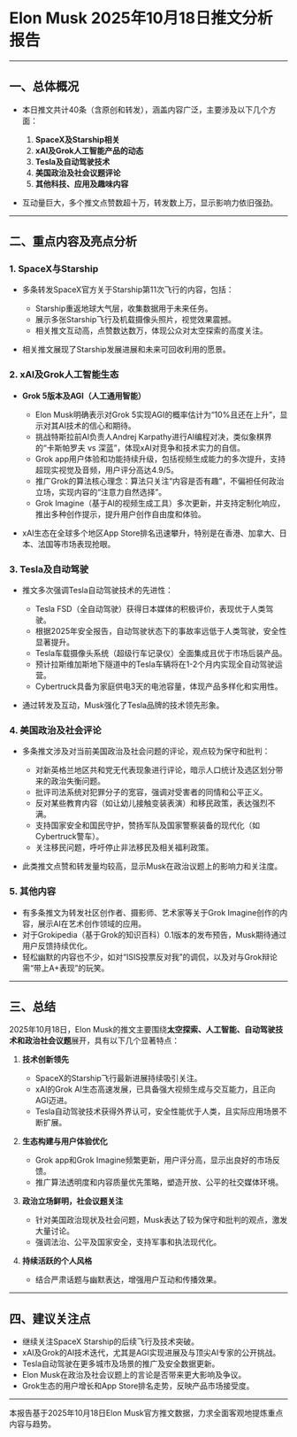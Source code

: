 # Elon Musk 2025年10月18日推文分析报告

---

## 一、总体概况

- 本日推文共计40条（含原创和转发），涵盖内容广泛，主要涉及以下几个方面：
  1. **SpaceX及Starship相关**
  2. **xAI及Grok人工智能产品的动态**
  3. **Tesla及自动驾驶技术**
  4. **美国政治及社会议题评论**
  5. **其他科技、应用及趣味内容**

- 互动量巨大，多个推文点赞数超十万，转发数上万，显示影响力依旧强劲。

---

## 二、重点内容及亮点分析

### 1. SpaceX与Starship

- 多条转发SpaceX官方关于Starship第11次飞行的内容，包括：
  - Starship重返地球大气层，收集数据用于未来任务。
  - 展示多张Starship飞行及机载摄像头照片，视觉效果震撼。
  - 相关推文互动高，点赞数达数万，体现公众对太空探索的高度关注。

- 相关推文展现了Starship发展进展和未来可回收利用的愿景。

### 2. xAI及Grok人工智能生态

- **Grok 5版本及AGI（人工通用智能）**
  - Elon Musk明确表示对Grok 5实现AGI的概率估计为“10%且还在上升”，显示对其AI技术的信心和期待。
  - 挑战特斯拉前AI负责人Andrej Karpathy进行AI编程对决，类似象棋界的“卡斯帕罗夫 vs 深蓝”，体现xAI对竞争和技术实力的自信。
  - Grok app用户体验和功能持续升级，包括视频生成能力的多次提升，支持超现实视觉及音频，用户评分高达4.9/5。
  - 推广Grok的算法核心理念：算法只关注“内容是否有趣”，不偏袒任何政治立场，实现内容的“注意力自然选择”。
  - Grok Imagine（基于AI的视频生成工具）多次更新，并支持定制化响应，推出多种创作提示，提升用户创作自由度和体验。

- xAI生态在全球多个地区App Store排名迅速攀升，特别是在香港、加拿大、日本、法国等市场表现抢眼。

### 3. Tesla及自动驾驶

- 推文多次强调Tesla自动驾驶技术的先进性：
  - Tesla FSD（全自动驾驶）获得日本媒体的积极评价，表现优于人类驾驶。
  - 根据2025年安全报告，自动驾驶状态下的事故率远低于人类驾驶，安全性显著提升。
  - Tesla车载摄像头系统（超级行车记录仪）全面集成且优于市场后装产品。
  - 预计拉斯维加斯地下隧道中的Tesla车辆将在1-2个月内实现全自动驾驶运营。
  - Cybertruck具备为家庭供电3天的电池容量，体现产品多样化和实用性。

- 通过转发及互动，Musk强化了Tesla品牌的技术领先形象。

### 4. 美国政治及社会评论

- 多条推文涉及对当前美国政治及社会问题的评论，观点较为保守和批判：
  - 对新英格兰地区共和党无代表现象进行评论，暗示人口统计及选区划分带来的政治失衡问题。
  - 批评司法系统对犯罪分子的宽容，强调对受害者的同情和公平正义。
  - 反对某些教育内容（如让幼儿接触变装表演）和移民政策，表达强烈不满。
  - 支持国家安全和国民守护，赞扬军队及国家警察装备的现代化（如Cybertruck警车）。
  - 关注移民问题，呼吁停止非法移民及相关福利政策。

- 此类推文点赞和转发量均较高，显示Musk在政治议题上的影响力和关注度。

### 5. 其他内容

- 有多条推文为转发社区创作者、摄影师、艺术家等关于Grok Imagine创作的内容，展示AI在艺术创作领域的应用。
- 对于Grokipedia（基于Grok的知识百科）0.1版本的发布预告，Musk期待通过用户反馈持续优化。
- 轻松幽默的内容也不少，如对“ISIS投票反对我”的调侃，以及对与Grok辩论需“带上A+表现”的玩笑。

---

## 三、总结

2025年10月18日，Elon Musk的推文主要围绕**太空探索、人工智能、自动驾驶技术和政治社会议题**展开，具有以下几个显著特点：

1. **技术创新领先**  
   - SpaceX的Starship飞行最新进展持续吸引关注。  
   - xAI的Grok AI生态高速发展，已具备强大视频生成与交互能力，且正向AGI迈进。  
   - Tesla自动驾驶技术获得外界认可，安全性能优于人类，且实际应用场景不断扩展。

2. **生态构建与用户体验优化**  
   - Grok app和Grok Imagine频繁更新，用户评分高，显示出良好的市场反馈。  
   - 推广算法透明度和内容质量优先策略，塑造开放、公平的社交媒体环境。

3. **政治立场鲜明，社会议题关注**  
   - 针对美国政治现状及社会问题，Musk表达了较为保守和批判的观点，激发大量讨论。  
   - 强调法治、公平及国家安全，支持军事和执法现代化。

4. **持续活跃的个人风格**  
   - 结合严肃话题与幽默表达，增强用户互动和传播效果。

---

## 四、建议关注点

- 继续关注SpaceX Starship的后续飞行及技术突破。  
- xAI及Grok的AI技术迭代，尤其是AGI实现进展及与顶尖AI专家的公开挑战。  
- Tesla自动驾驶在更多城市及场景的推广及安全数据更新。  
- Elon Musk在政治及社会议题上的言论是否带来更大影响及争议。  
- Grok生态的用户增长和App Store排名走势，反映产品市场接受度。

---

本报告基于2025年10月18日Elon Musk官方推文数据，力求全面客观地提炼重点内容与趋势。